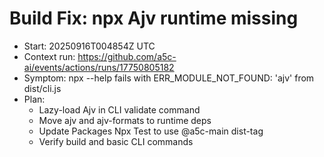 # Build Fix: npx Ajv runtime missing

- Start: 20250916T004854Z UTC
- Context run: https://github.com/a5c-ai/events/actions/runs/17750805182
- Symptom: npx --help fails with ERR_MODULE_NOT_FOUND: 'ajv' from dist/cli.js
- Plan:
  - Lazy-load Ajv in CLI validate command
  - Move ajv and ajv-formats to runtime deps
  - Update Packages Npx Test to use @a5c-main dist-tag
  - Verify build and basic CLI commands

